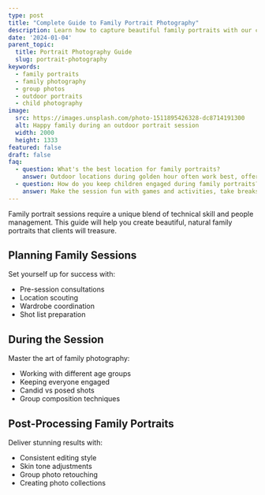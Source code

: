```yaml
---
type: post
title: "Complete Guide to Family Portrait Photography"
description: Learn how to capture beautiful family portraits with our comprehensive guide to planning, shooting, and delivering memorable family sessions.
date: '2024-01-04'
parent_topic:
  title: Portrait Photography Guide
  slug: portrait-photography
keywords:
  - family portraits
  - family photography
  - group photos
  - outdoor portraits
  - child photography
image:
  src: https://images.unsplash.com/photo-1511895426328-dc8714191300
  alt: Happy family during an outdoor portrait session
  width: 2000
  height: 1333
featured: false
draft: false
faq:
  - question: What's the best location for family portraits?
    answer: Outdoor locations during golden hour often work best, offering natural light and relaxed environments. Parks, beaches, or family homes can provide meaningful backdrops.
  - question: How do you keep children engaged during family portraits?
    answer: Make the session fun with games and activities, take breaks as needed, and be flexible with your shot list. Having assistants to help with entertainment can be invaluable.
---
```


Family portrait sessions require a unique blend of technical skill and people management. This guide will help you create beautiful, natural family portraits that clients will treasure.

## Planning Family Sessions

Set yourself up for success with:
- Pre-session consultations
- Location scouting
- Wardrobe coordination
- Shot list preparation

## During the Session

Master the art of family photography:
- Working with different age groups
- Keeping everyone engaged
- Candid vs posed shots
- Group composition techniques

## Post-Processing Family Portraits

Deliver stunning results with:
- Consistent editing style
- Skin tone adjustments
- Group photo retouching
- Creating photo collections
